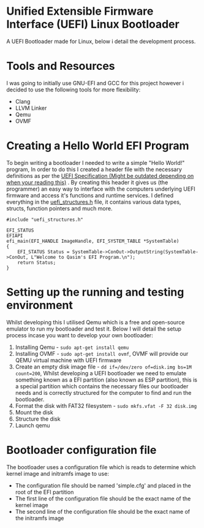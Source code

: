 # Unified Extensible Firmware Interface (UEFI) Linux Bootloader
A UEFI Bootloader made for Linux, below i detail the development process.


# Tools and Resources

I was going to initially use GNU-EFI and GCC for this project however i decided to use the following tools for more flexibility:

- Clang
- LLVM Linker
- Qemu
- OVMF


# Creating a Hello World EFI Program

To begin writing a bootloader I needed to write a simple "Hello World!" program, In order to do this I created a header file with the necessary definitions as per the [UEFI Specification (Might be outdated depending on when your reading this)](https://uefi.org/sites/default/files/resources/UEFI_Spec_2_10_Aug29.pdf)
. By creating this header it gives us (the programmer) an easy way to interface with the computers underlying UEFI firmware and access it's functions and runtime services. I defined everything in the [uefi_structures.h](https://github.com/programmer838/Bootloader/blob/main/uefi_structures.h) file, it contains various data types, structs, function pointers and much more.

```
#include "uefi_structures.h"

EFI_STATUS
EFIAPI
efi_main(EFI_HANDLE ImageHandle, EFI_SYSTEM_TABLE *SystemTable)
{
    EFI_STATUS Status = SystemTable->ConOut->OutputString(SystemTable->ConOut, L"Welcome to Qasim's EFI Program.\n");
    return Status;
}
```

# Setting up the running and testing environment

Whilst developing this I utilised Qemu which is a free and open-source emulator to run my bootloader and test it. Below I will detail the setup process incase you want to develop your own bootloader:

1) Installing Qemu - ```sudo apt-get install qemu```
2) Installing OVMF - ```sudo apt-get install ovmf```, OVMF will provide our QEMU virtual machine with UEFI firmware
3) Create an empty disk image file - ```dd if=/dev/zero of=disk.img bs=1M count=200```, Whilst developing a UEFI bootloader we need to emulate something known as a EFI partition (also known as ESP partition), this is a special partition which contains the necessary files
our bootloader needs and is correctly structured for the computer to find and run the bootloader.
4) Format the disk with FAT32 filesystem - ```sudo mkfs.vfat -F 32 disk.img```
5) Mount the disk
6) Structure the disk
7) Launch qemu


# Bootloader configuration file

The bootloader uses a configuration file which is reads to determine which kernel image and initramfs image to use:

- The configuration file should be named 'simple.cfg' and placed in the root of the EFI partition
- The first line of the configuration file should be the exact name of the kernel image
- The second line of the configuration file should be the exact name of the initramfs image





